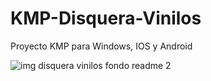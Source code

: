 # KMP-Disquera-Vinilos
Proyecto KMP para Windows, IOS y Android


![img disquera vinilos fondo readme 2](https://github.com/user-attachments/assets/b5ff4db4-cd39-4e55-9cbe-2ff411cd9faf)

